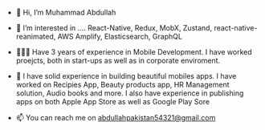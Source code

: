 - 👋 Hi, I’m Muhammad Abdullah
- 👀 I’m interested in .... React-Native, Redux, MobX, Zustand, react-native-reanimated, AWS Amplify, Elasticsearch, GraphQL
- 🧑🏻‍💻 Have 3 years of experience in Mobile Development. I have worked proejcts, both in start-ups as well as in corporate enviroment.
- 💞️ I have solid experience in building beautiful mobiles apps. I have worked on Recipies App, Beauty products app, HR Management solution, Audio books and more. I also have experience in publishing apps on both Apple App Store as well as Google Play Sore

- 📫 You can reach me on abdullahpakistan54321@gmail.com

<!---
MuhammadAbdullah54321/MuhammadAbdullah54321 is a ✨ special ✨ repository because its `README.md` (this file) appears on your GitHub profile.
You can click the Preview link to take a look at your changes.
--->
